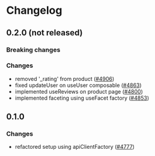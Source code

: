 # Changelog

## 0.2.0 (not released)

### Breaking changes

### Changes

- removed '_rating' from product ([#4906](https://github.com/DivanteLtd/vue-storefront/issues/4906))
- fixed updateUser on useUser composable ([#4863](https://github.com/DivanteLtd/vue-storefront/issues/4863))
- implemented useReviews on product page ([#4800](https://github.com/DivanteLtd/vue-storefront/issues/4800))
- implemented faceting using useFacet factory ([#4853](https://github.com/DivanteLtd/vue-storefront/issues/4853))

## 0.1.0

### Changes

* refactored setup using apiClientFactory ([#4777](https://github.com/DivanteLtd/vue-storefront/issues/4777))


